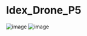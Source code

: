 # Idex_Drone_P5
![image](https://user-images.githubusercontent.com/39552968/236770463-4efb0fd0-5cc1-4334-9f57-ff5eca6df4b4.png)
![image](https://user-images.githubusercontent.com/39552968/236770533-9a303acc-a0de-4606-bd8d-aec7e69f4f0b.png)
